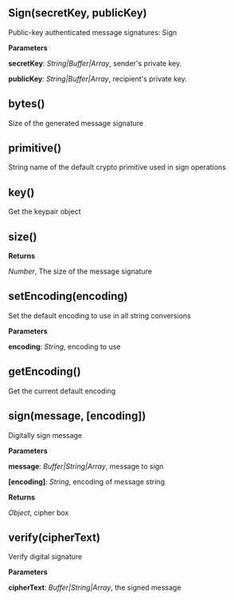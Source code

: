 Sign(secretKey, publicKey)
--------------------------
Public-key authenticated message signatures: Sign




**Parameters**

**secretKey**:  *String|Buffer|Array*,  sender's private key.

**publicKey**:  *String|Buffer|Array*,  recipient's private key.

bytes()
-------
Size of the generated message signature

primitive()
-----------
String name of the default crypto primitive used in sign operations

key()
-----
Get the keypair object


size()
------
**Returns**

*Number*,  The size of the message signature

setEncoding(encoding)
---------------------
Set the default encoding to use in all string conversions


**Parameters**

**encoding**:  *String*,  encoding to use

getEncoding()
-------------
Get the current default encoding


sign(message, \[encoding\])
---------------------------
Digitally sign message




**Parameters**

**message**:  *Buffer|String|Array*,  message to sign

**[encoding]**:  *String*,  encoding of message string

**Returns**

*Object*,  cipher box

verify(cipherText)
------------------
Verify digital signature



**Parameters**

**cipherText**:  *Buffer|String|Array*,  the signed message

